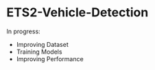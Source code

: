 # ETS2-Vehicle-Detection
In progress:
- Improving Dataset
- Training Models
- Improving Performance
